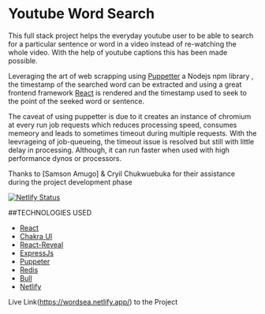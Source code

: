 # Youtube Word Search
This full stack project helps the everyday youtube user to be able to search for a particular sentence or word in a video instead of re-watching the whole video. With the help of youtube captions this has been made possible.

Leveraging the art of web scrapping using [Puppetter](https://www.npmjs.com/package/puppeteer) a Nodejs npm library , the timestamp of the searched word can be extracted and using a great frontend framework [React](https://reactjs.org/) is rendered and the timestamp used to seek to the point of the seeked word or sentence.

The caveat of using puppetter is due to it creates an instance of chromium at every run job requests which reduces processing speed, consumes memeory and leads to sometimes timeout during multiple requests. With the leevrageing of job-queueing, the timeout issue is resolved but still with little delay in processing. Although, it can run faster when used with high performance dynos or processors.

Thanks to [Samson Amugo] & Cryil Chukwuebuka for their assistance during the project development phase

[![Netlify Status](https://api.netlify.com/api/v1/badges/8b060497-e65b-4310-8f72-02297434af6e/deploy-status)](https://app.netlify.com/sites/wordsea/deploys)

##TECHNOLOGIES USED
- [React](https://reactjs.org/)
- [Chakra UI](https://chakra-ui.com/)
- [React-Reveal](https://wwww.react-reveal.com/)
- [ExpressJs](https://expressjs.com/)
- [Puppeter](https://www.npmjs.com/package/puppeteer)
- [Redis](https://redis.io/)
- [Bull](https://www.npmjs.com/package/bull)
- [Netlify](https://www.netlify.com/)

Live Link(https://wordsea.netlify.app/) to the Project

